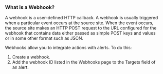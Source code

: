 ### What is a Webhook?

A webhook is a user-defined HTTP callback. A webhook is usually triggered when a particular event occurs at the source
site. When the event occurs, the source site makes an HTTP POST request to the URL configured for the webhook that
contains data either passed as simple POST keys and values or in some other format such as JSON.

Webhooks allow you to integrate actions with alerts. To do this:

1. Create a webhook.
1. Add the webhook ID listed in the Webhooks page to the Targets field of an alert.
